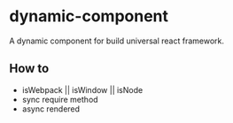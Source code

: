 # dynamic-component
A dynamic component for build universal react framework.

## How to

- isWebpack || isWindow || isNode
- sync require method
- async rendered
